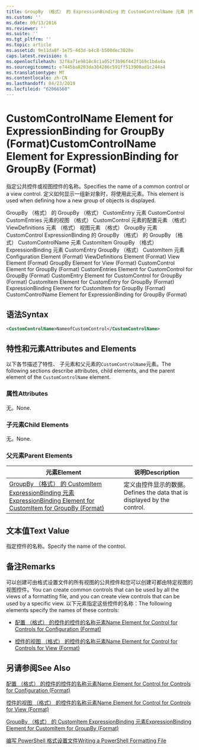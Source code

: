 ```yaml
---
title: GroupBy （格式） 的 ExpressionBinding 的 CustomControlName 元素 |Microsoft Docs
ms.custom: ''
ms.date: 09/13/2016
ms.reviewer: ''
ms.suite: ''
ms.tgt_pltfrm: ''
ms.topic: article
ms.assetid: 9e11da8f-1e75-4d3d-b4c8-b500dec3028e
caps.latest.revision: 6
ms.openlocfilehash: 32f8a71e9818c8c1a052f3b96f442f169c1bda4a
ms.sourcegitcommit: e7445ba8203da304286c591ff513900ad1c244a4
ms.translationtype: MT
ms.contentlocale: zh-CN
ms.lasthandoff: 04/23/2019
ms.locfileid: "62066560"
---
```

# <a name="customcontrolname-element-for-expressionbinding-for-groupby-format"></a><span data-ttu-id="fd521-102">CustomControlName Element for ExpressionBinding for GroupBy (Format)</span><span class="sxs-lookup"><span data-stu-id="fd521-102">CustomControlName Element for ExpressionBinding for GroupBy (Format)</span></span>

<span data-ttu-id="fd521-103">指定公共控件或视图控件的名称。</span><span class="sxs-lookup"><span data-stu-id="fd521-103">Specifies the name of a common control or a view control.</span></span> <span data-ttu-id="fd521-104">定义如何显示一组新对象时，将使用此元素。</span><span class="sxs-lookup"><span data-stu-id="fd521-104">This element is used when defining how a new group of objects is displayed.</span></span>

<span data-ttu-id="fd521-105">GroupBy （格式） 的 GroupBy （格式） CustomEntry 元素 CustomControl CustomEntries 元素的视图 （格式） CustomControl 元素的配置元素 （格式） ViewDefinitions 元素 （格式） 视图元素 （格式） GroupBy 元素CustomControl ExpressionBinding 的 GroupBy （格式） 的 GroupBy （格式） CustomControlName 元素 CustomItem GroupBy （格式） ExpressionBinding 元素 CustomEntry GroupBy （格式） CustomItem 元素</span><span class="sxs-lookup"><span data-stu-id="fd521-105">Configuration Element (Format) ViewDefinitions Element (Format) View Element (Format) GroupBy Element for View (Format) CustomControl Element for GroupBy (Format) CustomEntries Element for CustomControl for GroupBy (Format) CustomEntry Element for CustomControl for GroupBy (Format) CustomItem Element for CustomEntry for GroupBy (Format) ExpressionBinding Element for CustomItem for GroupBy (Format) CustomControlName Element for ExpressionBinding for GroupBy (Format)</span></span>

## <a name="syntax"></a><span data-ttu-id="fd521-106">语法</span><span class="sxs-lookup"><span data-stu-id="fd521-106">Syntax</span></span>

```xml
<CustomControlName>NameofCustomControl</CustomControlName>
```

## <a name="attributes-and-elements"></a><span data-ttu-id="fd521-107">特性和元素</span><span class="sxs-lookup"><span data-stu-id="fd521-107">Attributes and Elements</span></span>

<span data-ttu-id="fd521-108">以下各节描述了特性、 子元素和父元素的`CustomControlName`元素。</span><span class="sxs-lookup"><span data-stu-id="fd521-108">The following sections describe attributes, child elements, and the parent element of the `CustomControlName` element.</span></span>

### <a name="attributes"></a><span data-ttu-id="fd521-109">属性</span><span class="sxs-lookup"><span data-stu-id="fd521-109">Attributes</span></span>

<span data-ttu-id="fd521-110">无。</span><span class="sxs-lookup"><span data-stu-id="fd521-110">None.</span></span>

### <a name="child-elements"></a><span data-ttu-id="fd521-111">子元素</span><span class="sxs-lookup"><span data-stu-id="fd521-111">Child Elements</span></span>

<span data-ttu-id="fd521-112">无。</span><span class="sxs-lookup"><span data-stu-id="fd521-112">None.</span></span>

### <a name="parent-elements"></a><span data-ttu-id="fd521-113">父元素</span><span class="sxs-lookup"><span data-stu-id="fd521-113">Parent Elements</span></span>

|<span data-ttu-id="fd521-114">元素</span><span class="sxs-lookup"><span data-stu-id="fd521-114">Element</span></span>|<span data-ttu-id="fd521-115">说明</span><span class="sxs-lookup"><span data-stu-id="fd521-115">Description</span></span>|
|-------------|-----------------|
|[<span data-ttu-id="fd521-116">GroupBy （格式） 的 CustomItem ExpressionBinding 元素</span><span class="sxs-lookup"><span data-stu-id="fd521-116">ExpressionBinding Element for CustomItem for GroupBy (Format)</span></span>](./expressionbinding-element-for-customitem-for-groupby-format.md)|<span data-ttu-id="fd521-117">定义由控件显示的数据。</span><span class="sxs-lookup"><span data-stu-id="fd521-117">Defines the data that is displayed by the control.</span></span>|

## <a name="text-value"></a><span data-ttu-id="fd521-118">文本值</span><span class="sxs-lookup"><span data-stu-id="fd521-118">Text Value</span></span>

<span data-ttu-id="fd521-119">指定控件的名称。</span><span class="sxs-lookup"><span data-stu-id="fd521-119">Specify the name of the control.</span></span>

## <a name="remarks"></a><span data-ttu-id="fd521-120">备注</span><span class="sxs-lookup"><span data-stu-id="fd521-120">Remarks</span></span>

<span data-ttu-id="fd521-121">可以创建可由格式设置文件的所有视图的公共控件和您可以创建可都由特定视图的视图控件。</span><span class="sxs-lookup"><span data-stu-id="fd521-121">You can create common controls that can be used by all the views of a formatting file, and you can create view controls that can be used by a specific view.</span></span> <span data-ttu-id="fd521-122">以下元素指定这些控件的名称：</span><span class="sxs-lookup"><span data-stu-id="fd521-122">The following elements specify the names of these controls:</span></span>

- [<span data-ttu-id="fd521-123">配置 （格式） 的控件的控件的名称元素</span><span class="sxs-lookup"><span data-stu-id="fd521-123">Name Element for Control for Controls for Configuration (Format)</span></span>](./name-element-for-control-for-controls-for-configuration-format.md)

- [<span data-ttu-id="fd521-124">控件的视图 （格式） 的控件的名称元素</span><span class="sxs-lookup"><span data-stu-id="fd521-124">Name Element for Control for Controls for View (Format)</span></span>](./name-element-for-control-for-controls-for-view-format.md)

## <a name="see-also"></a><span data-ttu-id="fd521-125">另请参阅</span><span class="sxs-lookup"><span data-stu-id="fd521-125">See Also</span></span>

[<span data-ttu-id="fd521-126">配置 （格式） 的控件的控件的名称元素</span><span class="sxs-lookup"><span data-stu-id="fd521-126">Name Element for Control for Controls for Configuration (Format)</span></span>](./name-element-for-control-for-controls-for-configuration-format.md)

[<span data-ttu-id="fd521-127">控件的视图 （格式） 的控件的名称元素</span><span class="sxs-lookup"><span data-stu-id="fd521-127">Name Element for Control for Controls for View (Format)</span></span>](./name-element-for-control-for-controls-for-view-format.md)

[<span data-ttu-id="fd521-128">GroupBy （格式） 的 CustomItem ExpressionBinding 元素</span><span class="sxs-lookup"><span data-stu-id="fd521-128">ExpressionBinding Element for CustomItem for GroupBy (Format)</span></span>](./expressionbinding-element-for-customitem-for-groupby-format.md)

[<span data-ttu-id="fd521-129">编写 PowerShell 格式设置文件</span><span class="sxs-lookup"><span data-stu-id="fd521-129">Writing a PowerShell Formatting File</span></span>](./writing-a-powershell-formatting-file.md)
